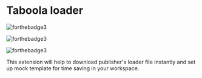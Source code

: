 # Taboola loader

![forthebadge3](https://vsmarketplacebadge.apphb.com/version-short/RajArora.taboola-loader.svg)

![forthebadge3](https://vsmarketplacebadge.apphb.com/installs/RajArora.taboola-loader.svg)

![forthebadge3](https://vsmarketplacebadge.apphb.com/rating-star/RajArora.taboola-loader.svg)


This extension will help to download publisher's loader file instantly and set up mock template for time saving in your workspace.